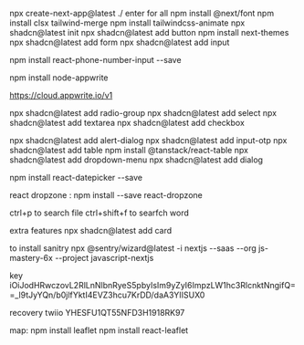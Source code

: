 npx create-next-app@latest ./
enter for all
npm install @next/font
npm install clsx tailwind-merge
npm install tailwindcss-animate
npx shadcn@latest init
npx shadcn@latest add button
npm install next-themes
npx shadcn@latest add form
npx shadcn@latest add input

npm install react-phone-number-input --save

npm install node-appwrite

https://cloud.appwrite.io/v1

npx shadcn@latest add radio-group
npx shadcn@latest add select
npx shadcn@latest add textarea
npx shadcn@latest add checkbox

npx shadcn@latest add alert-dialog
npx shadcn@latest add input-otp
npx shadcn@latest add table
npm install @tanstack/react-table
npx shadcn@latest add dropdown-menu
npx shadcn@latest add dialog



npm install react-datepicker --save


react dropzone :
npm install --save react-dropzone

ctrl+p to search file
ctrl+shift+f to searfch word



extra features
npx shadcn@latest add card




to install sanitry
npx @sentry/wizard@latest -i nextjs --saas --org js-mastery-6x --project javascript-nextjs



key 
iOiJodHRwczovL2RlLnNlbnRyeS5pbyIsIm9yZyI6ImpzLW1hc3RlcnktNngifQ==_l9tJyYQn/b0jlfYktI4EVZ3hcu7KrDD/daA3YIISUX0

recovery twiio
YHESFU1QT55NFD3H1918RK97






map:
npm install leaflet
npm install react-leaflet







